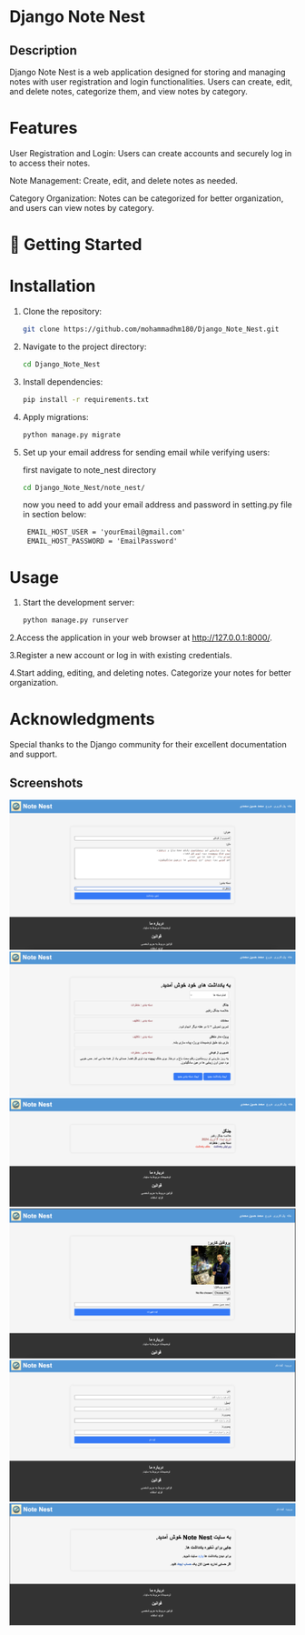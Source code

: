 # Django Note Nest

## Description
Django Note Nest is a web application designed for storing and managing notes with user registration and login functionalities. Users can create, edit, and delete notes, categorize them, and view notes by category.

# Features
User Registration and Login: Users can create accounts and securely log in to access their notes.

Note Management: Create, edit, and delete notes as needed.

Category Organization: Notes can be categorized for better organization, and users can view notes by category.

# 🚀 Getting Started

# Installation

1. Clone the repository:
   
    ```bash
    git clone https://github.com/mohammadhm180/Django_Note_Nest.git
    ```
3. Navigate to the project directory:
    ```bash
    cd Django_Note_Nest
    ```
4. Install dependencies:
    ```bash
    pip install -r requirements.txt
    ```
5. Apply migrations:
    ```bash
    python manage.py migrate
    ```
6. Set up your email address for sending email while verifying users:
   
   first navigate to note_nest directory
   
    ```bash
    cd Django_Note_Nest/note_nest/
    ```
    now you need to add your email address and password in setting.py file in section below:
   
        EMAIL_HOST_USER = 'yourEmail@gmail.com'
        EMAIL_HOST_PASSWORD = 'EmailPassword'
# Usage
1. Start the development server:
   
    ```bash
    python manage.py runserver
    ```
2.Access the application in your web browser at http://127.0.0.1:8000/.

3.Register a new account or log in with existing credentials.

4.Start adding, editing, and deleting notes. Categorize your notes for better organization.

# Acknowledgments
Special thanks to the Django community for their excellent documentation and support.

## Screenshots
![Add note page](images/add_note.png)
![Home page](images/home_page.png)
![Note detail](images/note_detail.png)
![Profile page](images/profile.png)
![Sign up](images/sign_up.png)
![Welcome page](images/welcome_page.png)


